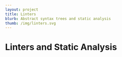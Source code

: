 ```yaml
---
layout: project
title: Linters
blurb: Abstract syntax trees and static analysis
thumb: /img/linters.svg
---
```


Linters and Static Analysis
===========================
